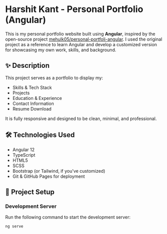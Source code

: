 # Harshit Kant - Personal Portfolio (Angular)

This is my personal portfolio website built using **Angular**, inspired by the open-source project [mehulk05/personal-portfoli-angular](https://github.com/mehulk05/personal-portfoli-angular). I used the original project as a reference to learn Angular and develop a customized version for showcasing my own work, skills, and background.

## ✨ Description

This project serves as a portfolio to display my:

- Skills & Tech Stack
- Projects
- Education & Experience
- Contact Information
- Resume Download

It is fully responsive and designed to be clean, minimal, and professional.

## 🛠️ Technologies Used

- Angular 12
- TypeScript
- HTML5
- SCSS
- Bootstrap (or Tailwind, if you've customized)
- Git & GitHub Pages for deployment

## 🚀 Project Setup

### Development Server

Run the following command to start the development server:

```bash
ng serve
